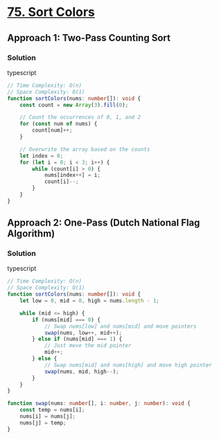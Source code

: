# [75. Sort Colors](https://leetcode.com/problems/sort-colors/)

## Approach 1: Two-Pass Counting Sort

### Solution
typescript
```typescript
// Time Complexity: O(n)
// Space Complexity: O(1)
function sortColors(nums: number[]): void {
    const count = new Array(3).fill(0);

    // Count the occurrences of 0, 1, and 2
    for (const num of nums) {
        count[num]++;
    }

    // Overwrite the array based on the counts
    let index = 0;
    for (let i = 0; i < 3; i++) {
        while (count[i] > 0) {
            nums[index++] = i;
            count[i]--;
        }
    }
}
```

## Approach 2: One-Pass (Dutch National Flag Algorithm)

### Solution
typescript
```typescript
// Time Complexity: O(n)
// Space Complexity: O(1)
function sortColors(nums: number[]): void {
    let low = 0, mid = 0, high = nums.length - 1;

    while (mid <= high) {
        if (nums[mid] === 0) {
            // Swap nums[low] and nums[mid] and move pointers
            swap(nums, low++, mid++);
        } else if (nums[mid] === 1) {
            // Just move the mid pointer
            mid++;
        } else {
            // Swap nums[mid] and nums[high] and move high pointer
            swap(nums, mid, high--);
        }
    }
}

function swap(nums: number[], i: number, j: number): void {
    const temp = nums[i];
    nums[i] = nums[j];
    nums[j] = temp;
}
```

